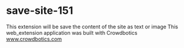 # save-site-151

This extension will be save the content of the site as text or image This web_extension application was built with Crowdbotics www.crowdbotics.com
